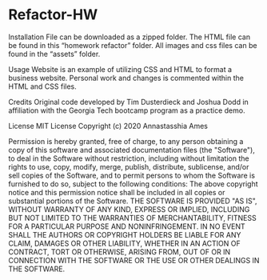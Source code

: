 # Refactor-HW

Installation
File can be downloaded as a zipped folder.
The HTML file can be found in this “homework refactor” folder. All images and css files can be found in the “assets” folder.

Usage
Website is an example of utilizing CSS and HTML to format a business website. Personal work and changes is commented within the HTML and CSS files.

Credits
Original code developed by Tim Dusterdieck and Joshua Dodd in affiliation with the Georgia Tech bootcamp program as a practice demo.

License
MIT License
Copyright (c) 2020 Annastasshia Ames

Permission is hereby granted, free of charge, to any person obtaining a copy
of this software and associated documentation files (the "Software"), to deal
in the Software without restriction, including without
limitation the rights
to use, copy, modify, merge, publish, distribute,
sublicense, and/or sell
copies of the Software, and to permit persons to whom
the Software is
furnished to do so, subject to the following
conditions:
The above copyright notice and this permission notice shall be included in all
copies or substantial portions of the Software.
THE SOFTWARE IS PROVIDED "AS IS", WITHOUT WARRANTY OF ANY KIND, EXPRESS OR
IMPLIED, INCLUDING BUT NOT LIMITED TO THE WARRANTIES OF MERCHANTABILITY,
FITNESS FOR A PARTICULAR PURPOSE AND NONINFRINGEMENT. IN NO EVENT SHALL THE
AUTHORS OR COPYRIGHT HOLDERS BE LIABLE FOR ANY CLAIM, DAMAGES OR OTHER
LIABILITY, WHETHER IN AN ACTION OF CONTRACT, TORT OR
OTHERWISE, ARISING FROM,
OUT OF OR IN CONNECTION WITH THE SOFTWARE OR THE USE OR
OTHER DEALINGS IN THE
SOFTWARE.

